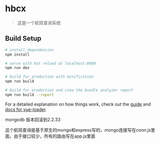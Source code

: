 # hbcx

> 这是一个航班查询系统

## Build Setup

``` bash
# install dependencies
npm install

# serve with hot reload at localhost:8080
npm run dev

# build for production with minification
npm run build

# build for production and view the bundle analyzer report
npm run build --report
```

For a detailed explanation on how things work, check out the [guide](http://vuejs-templates.github.io/webpack/) and [docs for vue-loader](http://vuejs.github.io/vue-loader).


mongodb 版本回滚到2.2.33


这个航班查询是基于原生的mongo和express写的，mongo连接写在conn.js里面，由于接口较少，所有的路由写在app.js里面

